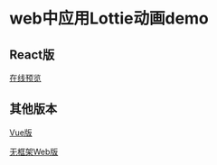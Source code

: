 # web中应用Lottie动画demo

## React版
[在线预览](http://fog3211.com/learn-lottie/build/index.html)

## 其他版本
[Vue版](https://github.com/fog3211/learn-lottie/tree/branch2)   

[无框架Web版](https://github.com/fog3211/learn-lottie/tree/branch1)
